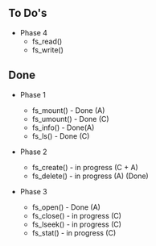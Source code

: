 ## To Do's
  
* Phase 4
  * fs_read() 
  * fs_write()
  
## Done 
* Phase 1
  * fs_mount() - Done (A)
  * fs_umount() - Done (C)
  * fs_info() - Done(A)
  * fs_ls() - Done (C)

* Phase 2 
  * fs_create() - in progress (C + A)
  * fs_delete() - in progress (A) (Done)
  
* Phase 3
  * fs_open() - Done (A)
  * fs_close() - in progress (C)
   * fs_lseek() - in progress (C)
  * fs_stat() - in progress (C)
